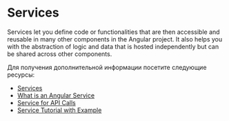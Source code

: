 # Services

Services let you define code or functionalities that are then accessible and reusable in many other components in the Angular project. It also helps you with the abstraction of logic and data that is hosted independently but can be shared across other components.

Для получения дополнительной информации посетите следующие ресурсы:

- [Services](https://angular.io/tutorial/toh-pt4)
- [What is an Angular Service](https://www.javatpoint.com/what-is-an-angular-service)
- [Service for API Calls](https://www.knowledgehut.com/blog/web-development/make-api-calls-angular)
- [Service Tutorial with Example](https://www.positronx.io/angular-service-tutorial-with-example/)
